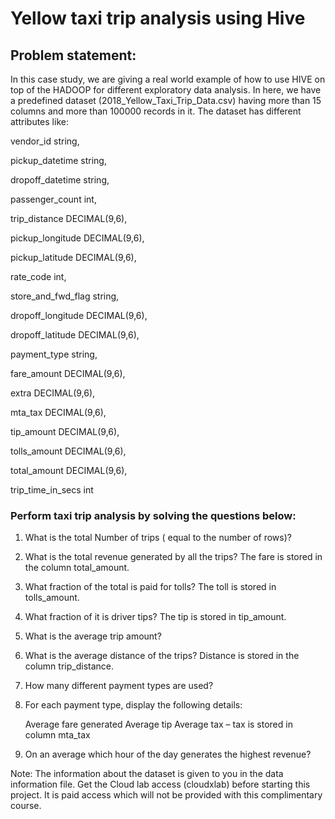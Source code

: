 # Yellow taxi trip analysis using Hive
## Problem statement:
In this case study, we are giving a real world example of how to use HIVE on top of the HADOOP for different exploratory data analysis. In here, we have a predefined dataset (2018_Yellow_Taxi_Trip_Data.csv) having more than 15 columns and more than 100000 records in it. The dataset has different attributes like:

vendor_id string,

pickup_datetime string,

dropoff_datetime string,

passenger_count int,

trip_distance DECIMAL(9,6),

pickup_longitude DECIMAL(9,6),

pickup_latitude DECIMAL(9,6),

rate_code int,

store_and_fwd_flag string,

dropoff_longitude DECIMAL(9,6),

dropoff_latitude DECIMAL(9,6),

payment_type string,

fare_amount DECIMAL(9,6),

extra DECIMAL(9,6),

mta_tax DECIMAL(9,6),

tip_amount DECIMAL(9,6),

tolls_amount DECIMAL(9,6),

total_amount DECIMAL(9,6),

trip_time_in_secs int

### Perform taxi trip analysis by solving the questions below:

1. What is the total Number of trips ( equal to the number of rows)?

2. What is the total revenue generated by all the trips? The fare is stored in the column total_amount.

3. What fraction of the total is paid for tolls? The toll is stored in tolls_amount.

4. What fraction of it is driver tips? The tip is stored in tip_amount.

5. What is the average trip amount?

6. What is the average distance of the trips? Distance is stored in the column trip_distance.

7. How many different payment types are used?

8. For each payment type, display the following details:

    Average fare generated
    Average tip
    Average tax – tax is stored in column mta_tax
9. On an average which hour of the day generates the highest revenue?


Note: The information about the dataset is given to you in the data information file. 
Get the Cloud lab access (cloudxlab) before starting this project. It is paid access which will not be provided with this complimentary course.






